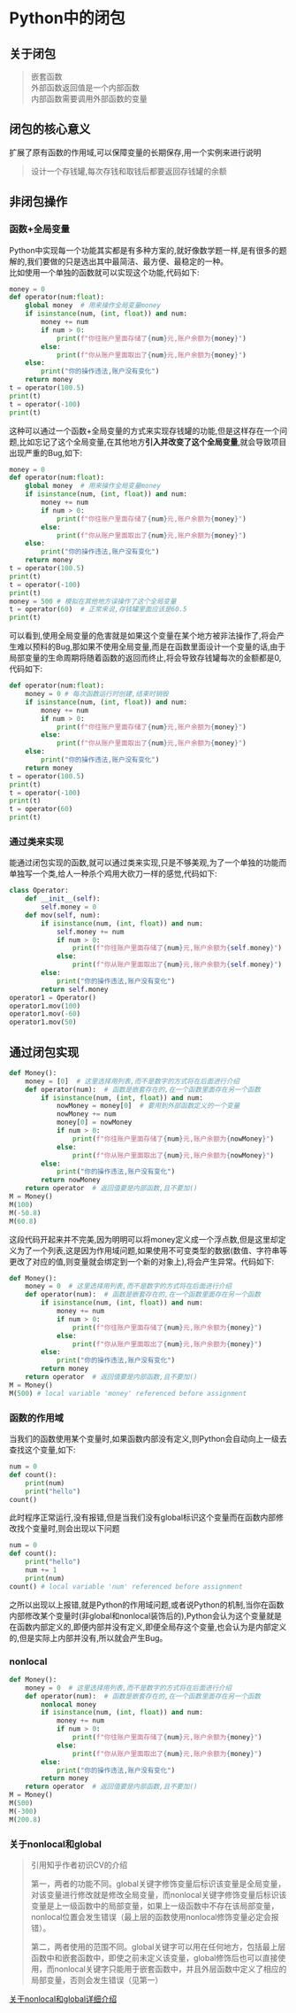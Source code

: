 # Python中的闭包
## 关于闭包
> 嵌套函数  
> 外部函数返回值是一个内部函数  
> 内部函数需要调用外部函数的变量
## 闭包的核心意义
扩展了原有函数的作用域,可以保障变量的长期保存,用一个实例来进行说明
>设计一个存钱罐,每次存钱和取钱后都要返回存钱罐的余额
## 非闭包操作
### 函数+全局变量
Python中实现每一个功能其实都是有多种方案的,就好像数学题一样,是有很多的题解的,我们要做的只是选出其中最简洁、最方便、最稳定的一种。  
比如使用一个单独的函数就可以实现这个功能,代码如下:
```python
money = 0
def operator(num:float):
    global money  # 用来操作全局变量money
    if isinstance(num, (int, float)) and num:
        money += num
        if num > 0:
            print(f"你往账户里面存储了{num}元,账户余额为{money}")
        else:
            print(f"你从账户里面取出了{num}元,账户余额为{money}")
    else:
        print("你的操作违法,账户没有变化")
    return money
t = operator(100.5)
print(t)
t = operator(-100)
print(t)
```
这种可以通过一个函数+全局变量的方式来实现存钱罐的功能,但是这样存在一个问题,比如忘记了这个全局变量,在其他地方**引入并改变了这个全局变量**,就会导致项目出现严重的Bug,如下:
```python
money = 0
def operator(num:float):
    global money  # 用来操作全局变量money
    if isinstance(num, (int, float)) and num:
        money += num
        if num > 0:
            print(f"你往账户里面存储了{num}元,账户余额为{money}")
        else:
            print(f"你从账户里面取出了{num}元,账户余额为{money}")
    else:
        print("你的操作违法,账户没有变化")
    return money
t = operator(100.5)
print(t)
t = operator(-100)
print(t)
money = 500 # 模拟在其他地方误操作了这个全局变量
t = operator(60)  # 正常来说,存钱罐里面应该是60.5
print(t)
```
可以看到,使用全局变量的危害就是如果这个变量在某个地方被非法操作了,将会产生难以预料的Bug,那如果不使用全局变量,而是在函数里面设计一个变量的话,由于局部变量的生命周期将随着函数的返回而终止,将会导致存钱罐每次的金额都是0,代码如下:
```python
def operator(num:float):
    money = 0 # 每次函数运行时创建,结束时销毁
    if isinstance(num, (int, float)) and num:
        money += num
        if num > 0:
            print(f"你往账户里面存储了{num}元,账户余额为{money}")
        else:
            print(f"你从账户里面取出了{num}元,账户余额为{money}")
    else:
        print("你的操作违法,账户没有变化")
    return money
t = operator(100.5)
print(t)
t = operator(-100)
print(t)
t = operator(60) 
print(t)
```
### 通过类来实现
能通过闭包实现的函数,就可以通过类来实现,只是不够美观,为了一个单独的功能而单独写一个类,给人一种杀个鸡用大砍刀一样的感觉,代码如下:
```python
class Operator:
    def __init__(self):
        self.money = 0
    def mov(self, num):
        if isinstance(num, (int, float)) and num:
            self.money += num
            if num > 0:
                print(f"你往账户里面存储了{num}元,账户余额为{self.money}")
            else:
                print(f"你从账户里面取出了{num}元,账户余额为{self.money}")
        else:
            print("你的操作违法,账户没有变化")
        return self.money
operator1 = Operator()
operator1.mov(100)
operator1.mov(-60)
operator1.mov(50)
```
## 通过闭包实现
```python
def Money():
    money = [0]  # 这里选择用列表,而不是数字的方式将在后面进行介绍
    def operator(num):  # 函数是嵌套存在的,在一个函数里面存在另一个函数
        if isinstance(num, (int, float)) and num:
            nowMoney = money[0]  # 要用到外部函数定义的一个变量
            nowMoney += num
            money[0] = nowMoney
            if num > 0:
                print(f"你往账户里面存储了{num}元,账户余额为{nowMoney}")
            else:
                print(f"你从账户里面取出了{num}元,账户余额为{nowMoney}")
        else:
            print("你的操作违法,账户没有变化")
        return nowMoney
    return operator  # 返回值要是内部函数,且不要加()
M = Money()
M(100)
M(-50.8)
M(60.8)
```
这段代码开起来并不完美,因为明明可以将money定义成一个浮点数,但是这里却定义为了一个列表,这是因为作用域问题,如果使用不可变类型的数据(数值、字符串等更改了对应的值,则变量就会绑定到一个新的对象上),将会产生异常。代码如下:
```python
def Money():
    money = 0  # 这里选择用列表,而不是数字的方式将在后面进行介绍
    def operator(num):  # 函数是嵌套存在的,在一个函数里面存在另一个函数
        if isinstance(num, (int, float)) and num:
            money += num
            if num > 0:
                print(f"你往账户里面存储了{num}元,账户余额为{money}")
            else:
                print(f"你从账户里面取出了{num}元,账户余额为{money}")
        else:
            print("你的操作违法,账户没有变化")
        return money
    return operator  # 返回值要是内部函数,且不要加()
M = Money()
M(500) # local variable 'money' referenced before assignment
```
### 函数的作用域
当我们的函数使用某个变量时,如果函数内部没有定义,则Python会自动向上一级去查找这个变量,如下:
```python
num = 0
def count():
    print(num)
    print("hello")
count()
```
此时程序正常运行,没有报错,但是当我们没有global标识这个变量而在函数内部修改找个变量时,则会出现以下问题
```python
num = 0
def count():
    print("hello")
    num += 1
    print(num)
count() # local variable 'num' referenced before assignment
```
之所以出现以上报错,就是Python的作用域问题,或者说Python的机制,当你在函数内部修改某个变量时(非global和nonlocal装饰后的),Python会认为这个变量就是在函数内部定义的,即便内部并没有定义,即便全局存这个变量,也会认为是内部定义的,但是实际上内部并没有,所以就会产生Bug。
### nonlocal
```python
def Money():
    money = 0  # 这里选择用列表,而不是数字的方式将在后面进行介绍
    def operator(num):  # 函数是嵌套存在的,在一个函数里面存在另一个函数
        nonlocal money
        if isinstance(num, (int, float)) and num:
            money += num
            if num > 0:
                print(f"你往账户里面存储了{num}元,账户余额为{money}")
            else:
                print(f"你从账户里面取出了{num}元,账户余额为{money}")
        else:
            print("你的操作违法,账户没有变化")
        return money
    return operator  # 返回值要是内部函数,且不要加()
M = Money()
M(500)
M(-300)
M(200.8)
```
### 关于nonlocal和global
> 引用知乎作者初识CV的介绍
> 
>第一，两者的功能不同。global关键字修饰变量后标识该变量是全局变量，对该变量进行修改就是修改全局变量，而nonlocal关键字修饰变量后标识该变量是上一级函数中的局部变量，如果上一级函数中不存在该局部变量，nonlocal位置会发生错误（最上层的函数使用nonlocal修饰变量必定会报错）。  
>
>第二，两者使用的范围不同。global关键字可以用在任何地方，包括最上层函数中和嵌套函数中，即使之前未定义该变量，global修饰后也可以直接使用，而nonlocal关键字只能用于嵌套函数中，并且外层函数中定义了相应的局部变量，否则会发生错误（见第一）

<a href='https://zhuanlan.zhihu.com/p/341378844'>关于nonlocal和global详细介绍</a>

